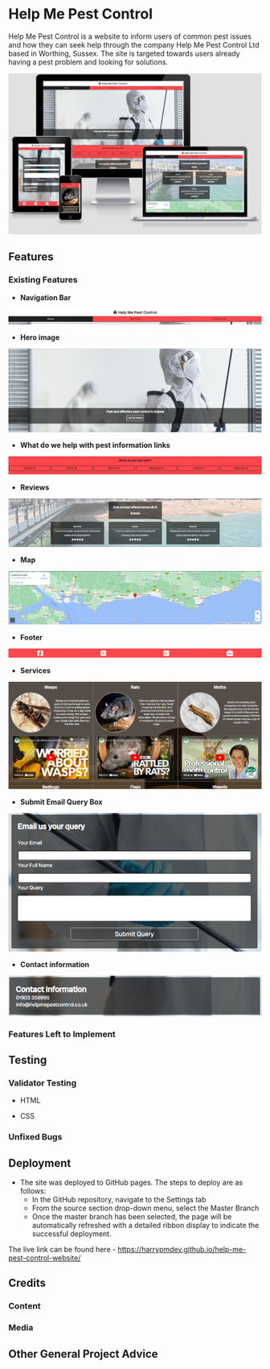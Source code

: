 # Help Me Pest Control

Help Me Pest Control is a website to inform users of common pest issues and how they can seek help through the company Help Me Pest Control Ltd based in Worthing, Sussex. The site is targeted towards users already having a pest problem and looking for solutions.

![Responsive Mockup](/assets/documentation/responsive.png)

## Features 


### Existing Features

- __Navigation Bar__

![Nav Bar](/assets/documentation/navbar.png)

- __Hero image__

![Hero image](/assets/documentation/hero.png)

- __What do we help with pest information links__

![What do we help with](/assets/documentation/what-do-we-help-with.png)

- __Reviews__

![Reviews](/assets/documentation/reviews.png)

- __Map__

![Map](/assets/documentation/map.png)

- __Footer__

![Footer](/assets/documentation/footer.png)

- __Services__

![Services](/assets/documentation/services.png)

- __Submit Email Query Box__

![Query](/assets/documentation/query.png)

- __Contact information__

![Contact information](/assets/documentation/contact-information.png)

### Features Left to Implement


## Testing 

### Validator Testing 

- HTML

- CSS


### Unfixed Bugs

## Deployment

- The site was deployed to GitHub pages. The steps to deploy are as follows: 
  - In the GitHub repository, navigate to the Settings tab 
  - From the source section drop-down menu, select the Master Branch
  - Once the master branch has been selected, the page will be automatically refreshed with a detailed ribbon display to indicate the successful deployment. 

The live link can be found here - https://harrypmdev.github.io/help-me-pest-control-website/


## Credits 

### Content 

### Media

## Other General Project Advice
